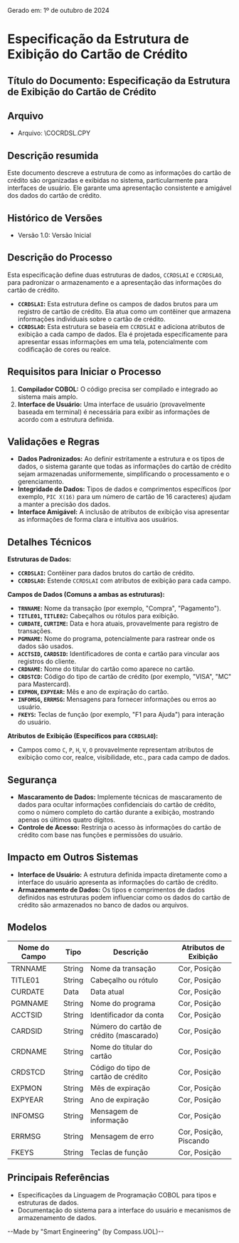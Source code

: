 Gerado em: 1º de outubro de 2024

# Especificação da Estrutura de Exibição do Cartão de Crédito

## Título do Documento: Especificação da Estrutura de Exibição do Cartão de Crédito

## Arquivo

- Arquivo: \COCRDSL.CPY

## Descrição resumida

Este documento descreve a estrutura de como as informações do cartão de crédito são organizadas e exibidas no sistema, particularmente para interfaces de usuário. Ele garante uma apresentação consistente e amigável dos dados do cartão de crédito.

## Histórico de Versões

- Versão 1.0: Versão Inicial

## Descrição do Processo

Esta especificação define duas estruturas de dados, `CCRDSLAI` e `CCRDSLAO`, para padronizar o armazenamento e a apresentação das informações do cartão de crédito.

- **`CCRDSLAI`:** Esta estrutura define os campos de dados brutos para um registro de cartão de crédito. Ela atua como um contêiner que armazena informações individuais sobre o cartão de crédito.
- **`CCRDSLAO`:** Esta estrutura se baseia em `CCRDSLAI` e adiciona atributos de exibição a cada campo de dados. Ela é projetada especificamente para apresentar essas informações em uma tela, potencialmente com codificação de cores ou realce.

## Requisitos para Iniciar o Processo

1. **Compilador COBOL:** O código precisa ser compilado e integrado ao sistema mais amplo.
2. **Interface de Usuário:** Uma interface de usuário (provavelmente baseada em terminal) é necessária para exibir as informações de acordo com a estrutura definida.

## Validações e Regras

- **Dados Padronizados:** Ao definir estritamente a estrutura e os tipos de dados, o sistema garante que todas as informações do cartão de crédito sejam armazenadas uniformemente, simplificando o processamento e o gerenciamento.
- **Integridade de Dados:** Tipos de dados e comprimentos específicos (por exemplo, `PIC X(16)` para um número de cartão de 16 caracteres) ajudam a manter a precisão dos dados.
- **Interface Amigável:** A inclusão de atributos de exibição visa apresentar as informações de forma clara e intuitiva aos usuários.

## Detalhes Técnicos

**Estruturas de Dados:**

- **`CCRDSLAI`:** Contêiner para dados brutos do cartão de crédito.
- **`CCRDSLAO`:** Estende `CCRDSLAI` com atributos de exibição para cada campo.

**Campos de Dados (Comuns a ambas as estruturas):**

- **`TRNNAME`:** Nome da transação (por exemplo, "Compra", "Pagamento").
- **`TITLE01`, `TITLE02`:** Cabeçalhos ou rótulos para exibição.
- **`CURDATE`, `CURTIME`:** Data e hora atuais, provavelmente para registro de transações.
- **`PGMNAME`:** Nome do programa, potencialmente para rastrear onde os dados são usados.
- **`ACCTSID`, `CARDSID`:** Identificadores de conta e cartão para vincular aos registros do cliente.
- **`CRDNAME`:** Nome do titular do cartão como aparece no cartão.
- **`CRDSTCD`:** Código do tipo de cartão de crédito (por exemplo, "VISA", "MC" para Mastercard).
- **`EXPMON`, `EXPYEAR`:** Mês e ano de expiração do cartão.
- **`INFOMSG`, `ERRMSG`:** Mensagens para fornecer informações ou erros ao usuário.
- **`FKEYS`:** Teclas de função (por exemplo, "F1 para Ajuda") para interação do usuário.

**Atributos de Exibição (Específicos para `CCRDSLAO`):**

- Campos como `C`, `P`, `H`, `V`, `O` provavelmente representam atributos de exibição como cor, realce, visibilidade, etc., para cada campo de dados.

## Segurança

- **Mascaramento de Dados:** Implemente técnicas de mascaramento de dados para ocultar informações confidenciais do cartão de crédito, como o número completo do cartão durante a exibição, mostrando apenas os últimos quatro dígitos.
- **Controle de Acesso:** Restrinja o acesso às informações do cartão de crédito com base nas funções e permissões do usuário.

## Impacto em Outros Sistemas

- **Interface de Usuário:** A estrutura definida impacta diretamente como a interface do usuário apresenta as informações do cartão de crédito.
- **Armazenamento de Dados:** Os tipos e comprimentos de dados definidos nas estruturas podem influenciar como os dados do cartão de crédito são armazenados no banco de dados ou arquivos.

## Modelos

| Nome do Campo | Tipo | Descrição | Atributos de Exibição |
|---|---|---|---|
| TRNNAME | String | Nome da transação | Cor, Posição |
| TITLE01 | String | Cabeçalho ou rótulo | Cor, Posição |
| CURDATE | Data | Data atual | Cor, Posição |
| PGMNAME | String | Nome do programa |  Cor, Posição |
| ACCTSID | String | Identificador da conta | Cor, Posição |
| CARDSID | String | Número do cartão de crédito (mascarado) | Cor, Posição |
| CRDNAME | String | Nome do titular do cartão | Cor, Posição |
| CRDSTCD | String | Código do tipo de cartão de crédito | Cor, Posição |
| EXPMON | String | Mês de expiração | Cor, Posição |
| EXPYEAR | String | Ano de expiração | Cor, Posição |
| INFOMSG | String | Mensagem de informação | Cor, Posição |
| ERRMSG | String | Mensagem de erro | Cor, Posição, Piscando |
| FKEYS | String | Teclas de função | Cor, Posição |

## Principais Referências

- Especificações da Linguagem de Programação COBOL para tipos e estruturas de dados.
- Documentação do sistema para a interface do usuário e mecanismos de armazenamento de dados.

--Made by "Smart Engineering" (by Compass.UOL)--